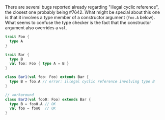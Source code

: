 There are several bugs reported already regarding "illegal cyclic reference", the closest one probably being #7642. What might be special about this one is that it involves a type member of a constructor argument (`foo.A` below). What seems to confuse the type checker is the fact that the constructor argument also overrides a `val`.

```scala
trait Foo {
  type A
}

trait Bar {
  type B
  val foo: Foo { type A = B }
}

class Bar1(val foo: Foo) extends Bar {
  type B = foo.A // error: illegal cyclic reference involving type B
}

// workaround
class Bar2(val foo0: Foo) extends Bar {
  type B = foo0.A // OK
  val foo = foo0  // OK
}
```
